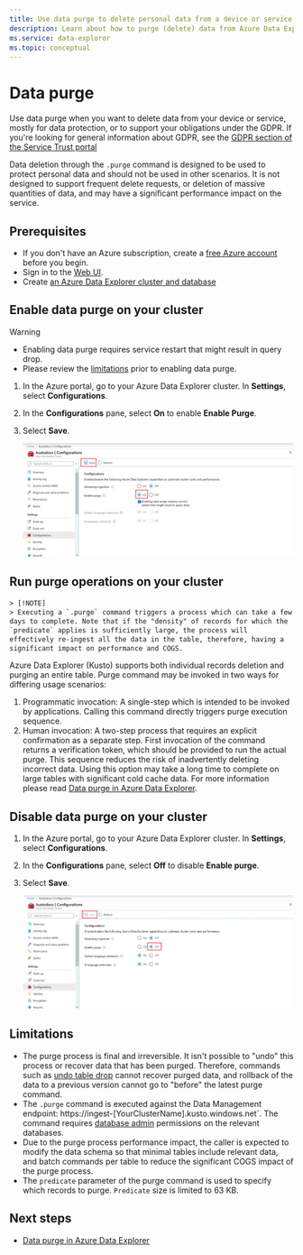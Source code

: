 ```yaml
---
title: Use data purge to delete personal data from a device or service in Azure Data Explorer
description: Learn about how to purge (delete) data from Azure Data Explorer using data purge.
ms.service: data-explorer
ms.topic: conceptual
---
```


# Data purge

Use data purge when you want to delete data from your device or service, mostly for data protection, or to support your obligations under the GDPR. If you're looking for general information about GDPR, see the [GDPR section of the Service Trust portal](https://servicetrust.microsoft.com/ViewPage/GDPRGetStarted)

Data deletion through the `.purge` command is designed to be used to protect personal data and should not be used in other scenarios. It is not designed to support frequent delete requests, or deletion of massive quantities of data, and may have a significant performance impact on the service.

## Prerequisites

* If you don't have an Azure subscription, create a [free Azure account](https://azure.microsoft.com/free/) before you begin.
* Sign in to the [Web UI](https://dataexplorer.azure.com/).
* Create [an Azure Data Explorer cluster and database](create-cluster-database-portal.md)

## Enable data purge on your cluster

> [!WARNING]
> * Enabling data purge requires service restart that might result in query drop.
> * Please review the [limitations](#limitations) prior to enabling data purge.

1. In the Azure portal, go to your Azure Data Explorer cluster. In **Settings**, select **Configurations**. 
1. In the **Configurations** pane, select **On** to enable **Enable Purge**.
1. Select **Save**.
 
    ![Enable purge on](media/data-purge/enable-purge-on.png)

## Run purge operations on your cluster

    > [!NOTE]
    > Executing a `.purge` command triggers a process which can take a few days to complete. Note that if the "density" of records for which the `predicate` applies is sufficiently large, the process will effectively re-ingest all the data in the table, therefore, having a significant impact on performance and COGS.

Azure Data Explorer (Kusto) supports both individual records deletion and purging an entire table. Purge command may be invoked in two ways for differing usage scenarios:
1. Programmatic invocation: A single-step which is intended to be invoked by applications. Calling this command directly triggers purge execution sequence.
1. Human invocation: A two-step process that requires an explicit confirmation as a separate step. First invocation of the command returns a verification token, which should be provided to run the actual purge. This sequence reduces the risk of inadvertently deleting incorrect data. Using this option may take a long time to complete on large tables with significant cold cache data.
For more information please read [Data purge in Azure Data Explorer](kusto/concepts/data-purge.md). 

## Disable data purge on your cluster

1. In the Azure portal, go to your Azure Data Explorer cluster. In **Settings**, select **Configurations**. 
1. In the **Configurations** pane, select **Off** to disable **Enable purge**.
1. Select **Save**.

    ![Enable purge off](media/data-purge/enable-purge-off.png)

## Limitations

* The purge process is final and irreversible. It isn't possible to "undo" this process or recover data that has been purged. Therefore, commands such as [undo table drop](kusto/management/undo-drop-table-command.md) cannot recover purged data, and rollback of the data to a previous version cannot go to "before" the latest purge command.
* The `.purge` command is executed against the Data Management endpoint: https://ingest-[YourClusterName].kusto.windows.net`. The command requires [database admin](kusto/management/access-control/role-based-authorization.md) permissions on the relevant databases. 
* Due to the purge process performance impact, the caller is expected to modify the data schema so that minimal tables include relevant data, and batch commands per table to reduce the significant COGS impact of the purge process.
* The `predicate` parameter of the purge command is used to specify which records to purge. `Predicate` size is limited to 63 KB. 

## Next steps

* [Data purge in Azure Data Explorer](kusto/concepts/data-purge.md)
